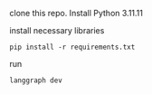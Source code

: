 clone this repo. Install Python 3.11.11

install necessary libraries

    pip install -r requirements.txt

run 

    langgraph dev
